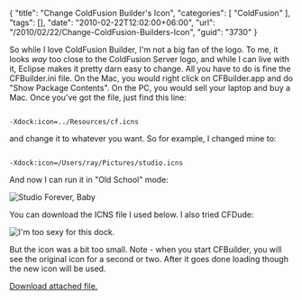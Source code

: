 {
	"title": "Change ColdFusion Builder's Icon",
	"categories": [
		"ColdFusion"
	],
	"tags": [],
	"date": "2010-02-22T12:02:00+06:00",
	"url": "/2010/02/22/Change-ColdFusion-Builders-Icon",
	"guid": "3730"
}

So while I love ColdFusion Builder, I'm not a big fan of the logo. To me, it looks <i>way</i> too close to the ColdFusion Server logo, and while I can live with it, Eclipse makes it pretty darn easy to change. All you have to do is fine the CFBuilder.ini file. On the Mac, you would right click on CFBuilder.app and do "Show Package Contents". On the PC, you would sell your laptop and buy a Mac. Once you've got the file, just find this line:

<code>
-Xdock:icon=../Resources/cf.icns
</code>

and change it to whatever you want. So for example, I changed mine to:

<code>
-Xdock:icon=/Users/ray/Pictures/studio.icns
</code>

And now I can run it in "Old School" mode:

<img src="http://www.raymondcamden.com/images/mydock.png" title="Studio Forever, Baby" />

You can download the ICNS file I used below. I also tried CFDude:

<img src="http://www.coldfusionjedi.com/images/Screen shot 2010-02-22 at 9.51.56 AM.png" title="I'm too sexy for this dock." />

But the icon was a bit too small. Note - when you start CFBuilder, you will see the original icon for a second or two. After it goes done loading though the new icon will be used.<p><a href='enclosures/C%3A%5Chosts%5C2009%2Ecoldfusionjedi%2Ecom%5Cenclosures%2Fstudio%2Ezip'>Download attached file.</a></p>